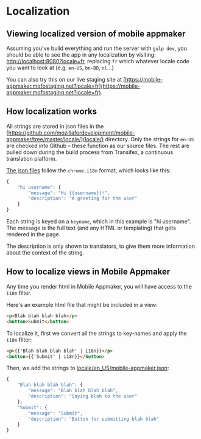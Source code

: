 # Localization

## Viewing localized version of mobile appmaker

Assuming you've build everything and run the server with `gulp dev`, you should be able to see the app in any localization by visiting: [http://localhost:8080?locale=fr](http://localhost:8080?locale=fr), replacing `fr` which whatever locale code you want to look at (e.g. `en-US`, `bn-BD`, `nl`...)

You can also try this on our live staging site at [https://mobile-appmaker.mofostaging.net?locale=fr](https://mobile-appmaker.mofostaging.net?locale=fr).

## How localization works

All strings are stored in json files in the [https://github.com/mozillafordevelopment/mobile-appmaker/tree/master/locale/](locale/) directory. Only the strings for `en-US` are checked into Github – these function as our source files. The rest are pulled down during the build process from Transifex, a continuous translation platform.

[The json files](https://github.com/mozillafordevelopment/mobile-appmaker/tree/master/locale/en_US/mobile-appmaker.json) follow the `chrome.i18n` format, which looks like this:

```js
{
    "hi username": {
        "message": "Hi {{username}}!",
        "description": "A greeting for the user"
    }
}
```

Each string is keyed on a `keyname`, which in this example is "hi username". The message is the full text (and any HTML or templating) that gets rendered in the page.

The description is only shown to translators, to give them more information about the context of the string.

## How to localize views in Mobile Appmaker

Any time you render html in Mobile Appmaker, you will have access to the `i18n` filter.

Here's an example html file that might be included in a view:
```html
<p>Blah blah blah blah</p>
<button>Submit</button>
```

To localize it, first we convert all the strings to key-names and apply the `i18n` filter:
```html
<p>{{'Blah blah blah blah' | i18n}}</p>
<button>{{'Submit' | i18n}}</button>
```

Then, we add the strings to [locale/en_US/mobile-appmaker.json](https://github.com/mozillafordevelopment/mobile-appmaker/blob/master/locale/en_US/mobile-appmaker.json):
```js
{
    "Blah blah blah blah": {
        "message": "Blah blah blah blah",
        "description": "Saying blah to the user"
    },
    "Submit": {
        "message": "Submit",
        "description": "Button for submitting blah blah"
    }
}
```
